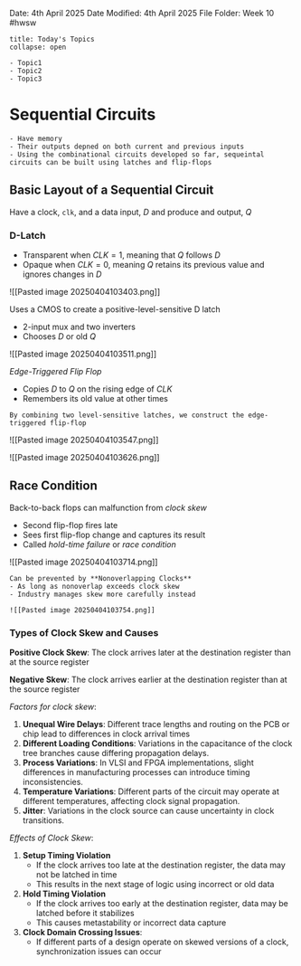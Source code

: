 Date: 4th April 2025
Date Modified: 4th April 2025
File Folder: Week 10
#hwsw

```ad-abstract
title: Today's Topics
collapse: open

- Topic1
- Topic2
- Topic3

```

# Sequential Circuits

```ad-summary
- Have memory
- Their outputs depned on both current and previous inputs
- Using the combinational circuits developed so far, sequeintal circuits can be built using latches and flip-flops
```

## Basic Layout of a Sequential Circuit

Have a clock, `clk`, and a data input, $D$ and produce and output, $Q$

### D-Latch
- Transparent when $CLK = 1$, meaning that $Q$ follows $D$
- Opaque when $CLK = 0$, meaning $Q$ retains its previous value and ignores changes in $D$

![[Pasted image 20250404103403.png]]

Uses a CMOS to create a positive-level-sensitive D latch
- 2-input mux and two inverters
- Chooses $D$ or old $Q$

![[Pasted image 20250404103511.png]]

*Edge-Triggered Flip Flop*
- Copies $D$ to $Q$ on the rising edge of $CLK$
- Remembers its old value at other times

```ad-note
By combining two level-sensitive latches, we construct the edge-triggered flip-flop
```

![[Pasted image 20250404103547.png]]

![[Pasted image 20250404103626.png]]

## Race Condition

Back-to-back flops can malfunction from *clock skew*
- Second flip-flop fires late
- Sees first flip-flop change and captures its result
- Called *hold-time failure* or *race condition*

![[Pasted image 20250404103714.png]]

```ad-important
Can be prevented by **Nonoverlapping Clocks**
- As long as nonoverlap exceeds clock skew
- Industry manages skew more carefully instead

![[Pasted image 20250404103754.png]]
```

### Types of Clock Skew and Causes

**Positive Clock Skew**: The clock arrives later at the destination register than at the source register

**Negative Skew**: The clock arrives earlier at the destination register than at the source register

*Factors for clock skew*:
1. **Unequal Wire Delays**: Different trace lengths and routing on the PCB or chip lead to differences in clock arrival times 
2. **Different Loading Conditions**: Variations in the capacitance of the clock tree branches cause differing propagation delays.
3. **Process Variations**: In VLSI and FPGA implementations, slight differences in manufacturing processes can introduce timing inconsistencies.
4. **Temperature Variations**: Different parts of the circuit may operate at different temperatures, affecting clock signal propagation.
5. **Jitter**: Variations in the clock source can cause uncertainty in clock transitions.

*Effects of Clock Skew*:
1. **Setup Timing Violation**
	- If the clock arrives too late at the destination register, the data may not be latched in time
	- This results in the next stage of logic using incorrect or old data
2. **Hold Timing Violation**
	- If the clock arrives too early at the destination register, data may be latched before it stabilizes
	- This causes metastability or incorrect data capture
3. **Clock Domain Crossing Issues**:
	- If different parts of a design operate on skewed versions of a clock, synchronization issues can occur

